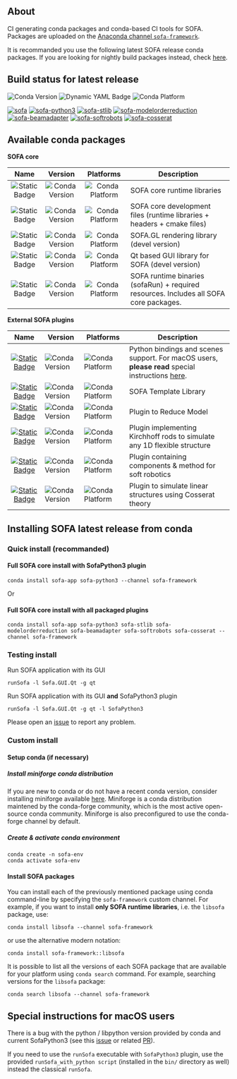 ## About

CI generating conda packages and conda-based CI tools for SOFA.
Packages are uploaded on the [Anaconda channel `sofa-framework`](https://anaconda.org/sofa-framework/repo).

It is recommanded you use the following latest SOFA release conda packages. If you are looking for nightly build packages instead, check [here](https://github.com/sofa-framework/conda-ci/blob/master/nightly.md).

## Build status for latest release

![Conda Version](https://img.shields.io/conda/vn/sofa-framework/libsofa?label=SOFA%20release&color=4dc71f)
![Dynamic YAML Badge](https://img.shields.io/badge/dynamic/yaml?url=https%3A%2F%2Fraw.githubusercontent.com%2Fsofa-framework%2Fconda-ci%2Frefs%2Fheads%2Fmaster%2F.github%2Fworkflows%2Fsofa-python3.yml&query=%24.jobs.build-publish-sofa-python3.strategy.matrix.python&label=Python%20versions) ![Conda Platform](https://img.shields.io/conda/pn/sofa-framework/libsofa?label=Supported%20platforms)
 
[![sofa](https://github.com/sofa-framework/conda-ci/actions/workflows/sofa.yml/badge.svg)](https://github.com/sofa-framework/conda-ci/actions/workflows/sofa.yml) [![sofa-python3](https://github.com/sofa-framework/conda-ci/actions/workflows/sofa-python3.yml/badge.svg)](https://github.com/sofa-framework/conda-ci/actions/workflows/sofa-python3.yml) [![sofa-stlib](https://github.com/sofa-framework/conda-ci/actions/workflows/sofa-stlib.yml/badge.svg)](https://github.com/sofa-framework/conda-ci/actions/workflows/sofa-stlib.yml) [![sofa-modelorderreduction](https://github.com/sofa-framework/conda-ci/actions/workflows/sofa-modelorderreduction.yml/badge.svg)](https://github.com/sofa-framework/conda-ci/actions/workflows/sofa-modelorderreduction.yml) [![sofa-beamadapter](https://github.com/sofa-framework/conda-ci/actions/workflows/sofa-beamadapter.yml/badge.svg)](https://github.com/sofa-framework/conda-ci/actions/workflows/sofa-beamadapter.yml) [![sofa-softrobots](https://github.com/sofa-framework/conda-ci/actions/workflows/sofa-softrobots.yml/badge.svg)](https://github.com/sofa-framework/conda-ci/actions/workflows/sofa-softrobots.yml) [![sofa-cosserat](https://github.com/sofa-framework/conda-ci/actions/workflows/sofa-cosserat.yml/badge.svg)](https://github.com/sofa-framework/conda-ci/actions/workflows/sofa-cosserat.yml)

## Available conda packages

**SOFA core**

| Name | Version | Platforms | Description |
| :---------: | :------: | :-------: | ------ |
| ![Static Badge](https://img.shields.io/badge/libsofa-98c610) | ![Conda Version](https://img.shields.io/conda/vn/sofa-framework/libsofa?label=) | ![Conda Platform](https://img.shields.io/conda/pn/sofa-framework/libsofa?label=) |  SOFA core runtime libraries |
| ![Static Badge](https://img.shields.io/badge/sofa--devel-98c610) | ![Conda Version](https://img.shields.io/conda/vn/sofa-framework/sofa-devel?label=) | ![Conda Platform](https://img.shields.io/conda/pn/sofa-framework/sofa-devel?label=) |  SOFA core development files (runtime libraries + headers + cmake files) |
| ![Static Badge](https://img.shields.io/badge/sofa--gl-98c610) | ![Conda Version](https://img.shields.io/conda/vn/sofa-framework/sofa-gl?label=) | ![Conda Platform](https://img.shields.io/conda/pn/sofa-framework/sofa-gl?label=) |  SOFA.GL rendering library (devel version) |
| ![Static Badge](https://img.shields.io/badge/sofa--gui--qt-98c610) | ![Conda Version](https://img.shields.io/conda/vn/sofa-framework/sofa-gui-qt?label=) | ![Conda Platform](https://img.shields.io/conda/pn/sofa-framework/sofa-gui-qt?label=) |  Qt based GUI library for SOFA (devel version) |
| ![Static Badge](https://img.shields.io/badge/sofa--app-98c610) | ![Conda Version](https://img.shields.io/conda/vn/sofa-framework/sofa-app?label=) | ![Conda Platform](https://img.shields.io/conda/pn/sofa-framework/sofa-app?label=) | SOFA runtime binaries (sofaRun) + required resources. Includes all SOFA core packages. |

**External SOFA plugins**

| Name | Version | Platforms | Description |
| :---------: | ----------- | ------- | ------ |
| [![Static Badge](https://img.shields.io/badge/sofa--python3-98c610)](https://github.com/sofa-framework/SofaPython3) | ![Conda Version](https://img.shields.io/conda/vn/sofa-framework/sofa-python3?label=) | ![Conda Platform](https://img.shields.io/conda/pn/sofa-framework/sofa-python3?label=) |  Python bindings and scenes support. For macOS users, **please read** special instructions [here](#special-instructions-for-macOS-users). |
| [![Static Badge](https://img.shields.io/badge/sofa--stlib-98c610)](https://github.com/SofaDefrost/STLIB) | ![Conda Version](https://img.shields.io/conda/vn/sofa-framework/sofa-stlib?label=) | ![Conda Platform](https://img.shields.io/conda/pn/sofa-framework/sofa-stlib?label=) | SOFA Template Library |
| [![Static Badge](https://img.shields.io/badge/sofa--modelorderreduction-98c610)](https://github.com/SofaDefrost/ModelOrderReduction) | ![Conda Version](https://img.shields.io/conda/vn/sofa-framework/sofa-modelorderreduction?label=) | ![Conda Platform](https://img.shields.io/conda/pn/sofa-framework/sofa-modelorderreduction?label=) | Plugin to Reduce Model |
| [![Static Badge](https://img.shields.io/badge/sofa--beamadapter-98c610)](https://github.com/sofa-framework/BeamAdapter) | ![Conda Version](https://img.shields.io/conda/vn/sofa-framework/sofa-beamadapter?label=) | ![Conda Platform](https://img.shields.io/conda/pn/sofa-framework/sofa-beamadapter?label=) | Plugin implementing Kirchhoff rods to simulate any 1D flexible structure |
| [![Static Badge](https://img.shields.io/badge/sofa--softrobots-98c610)](https://github.com/SofaDefrost/SoftRobots) | ![Conda Version](https://img.shields.io/conda/vn/sofa-framework/sofa-softrobots?label=) | ![Conda Platform](https://img.shields.io/conda/pn/sofa-framework/sofa-softrobots?label=) |  Plugin containing components & method for soft robotics |
| [![Static Badge](https://img.shields.io/badge/sofa--cosserat-98c610)](https://github.com/SofaDefrost/Cosserat) | ![Conda Version](https://img.shields.io/conda/vn/sofa-framework/sofa-cosserat?label=) | ![Conda Platform](https://img.shields.io/conda/pn/sofa-framework/sofa-cosserat?label=) |  Plugin to simulate linear structures using Cosserat theory |

## Installing SOFA latest release from conda

### Quick install (recommanded)

#### Full SOFA core install with SofaPython3 plugin

```
conda install sofa-app sofa-python3 --channel sofa-framework
```

Or
#### Full SOFA core install with all packaged plugins

```
conda install sofa-app sofa-python3 sofa-stlib sofa-modelorderreduction sofa-beamadapter sofa-softrobots sofa-cosserat --channel sofa-framework
```
### Testing install

Run SOFA application with its GUI

```
runSofa -l Sofa.GUI.Qt -g qt
```

Run SOFA application with its GUI **and** SofaPython3 plugin

```
runSofa -l Sofa.GUI.Qt -g qt -l SofaPython3
```

Please open an [issue](https://github.com/sofa-framework/conda-ci/issues) to report any problem.

### Custom install

#### Setup conda (if necessary)

##### Install miniforge conda distribution

If you are new to conda or do not have a recent conda version, consider installing miniforge available [here](https://github.com/conda-forge/miniforge). Miniforge is a conda distribution maintened by the conda-forge community, which is the most active open-source conda community. Miniforge is also preconfigured to use the conda-forge channel by default. 

##### Create & activate conda environment

```
conda create -n sofa-env
conda activate sofa-env
```

#### Install SOFA packages

You can install each of the previously mentioned package using conda command-line by specifying the `sofa-framework` custom channel. For example, if you want to install **only SOFA runtime libraries**, i.e. the `libsofa` package, use:

```
conda install libsofa --channel sofa-framework
```

or use the alternative modern notation:

```
conda install sofa-framework::libsofa
```

It is possible to list all the versions of each SOFA package that are available for your platform using `conda search` command. For example, searching versions for the `libsofa` package:

```
conda search libsofa --channel sofa-framework
```

## Special instructions for macOS users

There is a bug with the python / libpython version provided by conda and current SofaPython3 (see this [issue](https://github.com/sofa-framework/SofaPython3/issues/393) or related [PR](https://github.com/sofa-framework/SofaPython3/pull/394)).

If you need to use the `runSofa` executable with `SofaPython3` plugin, use the provided `runSofa_with_python script` (installed in the `bin/` directory as well) instead the classical `runSofa`.
